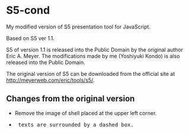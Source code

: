 S5-cond
=======

My modified version of S5 presentation tool for JavaScript.

Based on S5 ver 1.1.

S5 of version 1.1 is released into the Public Domain by the original
author Eric A. Meyer.  The modifications made by me (Yoshiyuki Kondo)
is also released into the Public Domain.

The original version of S5 can be downloaded from the official site at
http://meyerweb.com/eric/tools/s5/.

Changes from the original version
---------------------------------

* Remove the image of shell placed at the upper left corner.
* <pre> texts are surrounded by a dashed box.
